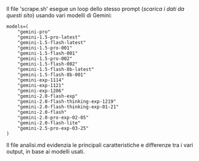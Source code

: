 Il file 'scrape.sh' esegue un loop dello stesso prompt (_scarica i dati da questi sito_) usando vari modelli di Gemini: 

```
models=(
    "gemini-pro"
    "gemini-1.5-pro-latest"
    "gemini-1.5-flash-latest"
    "gemini-1.5-pro-001"
    "gemini-1.5-flash-001"
    "gemini-1.5-pro-002"
    "gemini-1.5-flash-002"
    "gemini-1.5-flash-8b-latest"
    "gemini-1.5-flash-8b-001"
    "gemini-exp-1114"
    "gemini-exp-1121"
    "gemini-exp-1206"
    "gemini-2.0-flash-exp"
    "gemini-2.0-flash-thinking-exp-1219"
    "gemini-2.0-flash-thinking-exp-01-21"
    "gemini-2.0-flash"
    "gemini-2.0-pro-exp-02-05"
    "gemini-2.0-flash-lite"
    "gemini-2.5-pro-exp-03-25"
)
```

Il file analisi.md evidenzia le principali caratteristiche e differenze tra i vari output, in base ai modelli usati.

